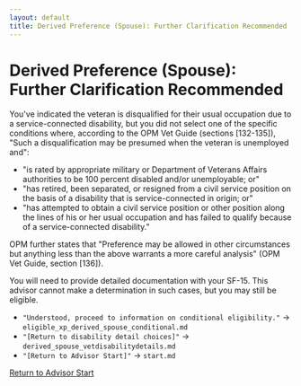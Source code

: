 ```yaml
---
layout: default
title: Derived Preference (Spouse): Further Clarification Recommended
---
```


# Derived Preference (Spouse): Further Clarification Recommended

You've indicated the veteran is disqualified for their usual occupation due to a service-connected disability, but you did not select one of the specific conditions where, according to the OPM Vet Guide (sections [132-135]), "Such a disqualification may be presumed when the veteran is unemployed and":
*   "is rated by appropriate military or Department of Veterans Affairs authorities to be 100 percent disabled and/or unemployable; or"
*   "has retired, been separated, or resigned from a civil service position on the basis of a disability that is service-connected in origin; or"
*   "has attempted to obtain a civil service position or other position along the lines of his or her usual occupation and has failed to qualify because of a service-connected disability."

OPM further states that "Preference may be allowed in other circumstances but anything less than the above warrants a more careful analysis" (OPM Vet Guide, section [136]).

You will need to provide detailed documentation with your SF-15. This advisor cannot make a determination in such cases, but you may still be eligible.

*   `"Understood, proceed to information on conditional eligibility."` -> `eligible_xp_derived_spouse_conditional.md`
*   `"[Return to disability detail choices]"` -> `derived_spouse_vetdisabilitydetails.md`
*   `"[Return to Advisor Start]"` -> `start.md`

[Return to Advisor Start](./start.md)
